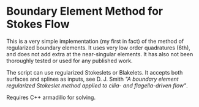 # Boundary Element Method for Stokes Flow
This is a very simple implementation (my first in fact) of the method of regularized boundary elements.
It uses very low order quadratures (6th), and does not add extra at the near-singular elements.
It has also not been thoroughly tested or used for any published work.

The script can use regularized Stokeslets or Blakelets. It accepts both surfaces and splines as inputs, see D. J. Smith *"A boundary element regularized Stokeslet method applied to cilia- and flagella-driven flow"*.

Requires C++ armadillo for solving.
